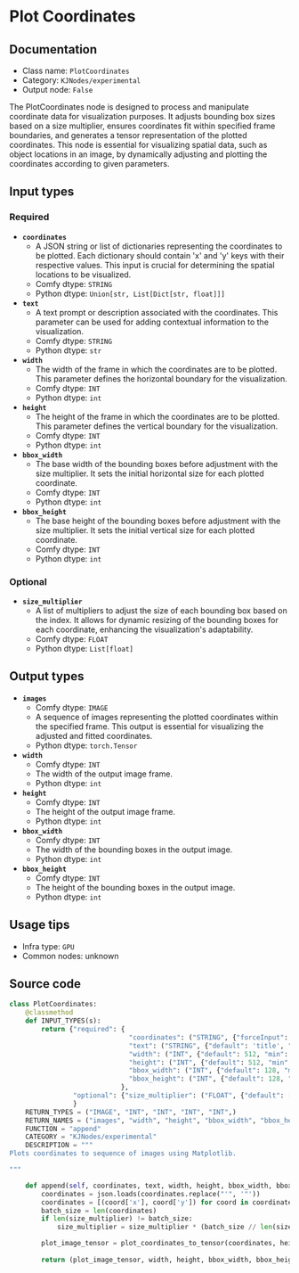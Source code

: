 # Plot Coordinates
## Documentation
- Class name: `PlotCoordinates`
- Category: `KJNodes/experimental`
- Output node: `False`

The PlotCoordinates node is designed to process and manipulate coordinate data for visualization purposes. It adjusts bounding box sizes based on a size multiplier, ensures coordinates fit within specified frame boundaries, and generates a tensor representation of the plotted coordinates. This node is essential for visualizing spatial data, such as object locations in an image, by dynamically adjusting and plotting the coordinates according to given parameters.
## Input types
### Required
- **`coordinates`**
    - A JSON string or list of dictionaries representing the coordinates to be plotted. Each dictionary should contain 'x' and 'y' keys with their respective values. This input is crucial for determining the spatial locations to be visualized.
    - Comfy dtype: `STRING`
    - Python dtype: `Union[str, List[Dict[str, float]]]`
- **`text`**
    - A text prompt or description associated with the coordinates. This parameter can be used for adding contextual information to the visualization.
    - Comfy dtype: `STRING`
    - Python dtype: `str`
- **`width`**
    - The width of the frame in which the coordinates are to be plotted. This parameter defines the horizontal boundary for the visualization.
    - Comfy dtype: `INT`
    - Python dtype: `int`
- **`height`**
    - The height of the frame in which the coordinates are to be plotted. This parameter defines the vertical boundary for the visualization.
    - Comfy dtype: `INT`
    - Python dtype: `int`
- **`bbox_width`**
    - The base width of the bounding boxes before adjustment with the size multiplier. It sets the initial horizontal size for each plotted coordinate.
    - Comfy dtype: `INT`
    - Python dtype: `int`
- **`bbox_height`**
    - The base height of the bounding boxes before adjustment with the size multiplier. It sets the initial vertical size for each plotted coordinate.
    - Comfy dtype: `INT`
    - Python dtype: `int`
### Optional
- **`size_multiplier`**
    - A list of multipliers to adjust the size of each bounding box based on the index. It allows for dynamic resizing of the bounding boxes for each coordinate, enhancing the visualization's adaptability.
    - Comfy dtype: `FLOAT`
    - Python dtype: `List[float]`
## Output types
- **`images`**
    - Comfy dtype: `IMAGE`
    - A sequence of images representing the plotted coordinates within the specified frame. This output is essential for visualizing the adjusted and fitted coordinates.
    - Python dtype: `torch.Tensor`
- **`width`**
    - Comfy dtype: `INT`
    - The width of the output image frame.
    - Python dtype: `int`
- **`height`**
    - Comfy dtype: `INT`
    - The height of the output image frame.
    - Python dtype: `int`
- **`bbox_width`**
    - Comfy dtype: `INT`
    - The width of the bounding boxes in the output image.
    - Python dtype: `int`
- **`bbox_height`**
    - Comfy dtype: `INT`
    - The height of the bounding boxes in the output image.
    - Python dtype: `int`
## Usage tips
- Infra type: `GPU`
- Common nodes: unknown


## Source code
```python
class PlotCoordinates:
    @classmethod
    def INPUT_TYPES(s):
        return {"required": {
                              "coordinates": ("STRING", {"forceInput": True}),
                              "text": ("STRING", {"default": 'title', "multiline": False}),
                              "width": ("INT", {"default": 512, "min": 8, "max": 4096, "step": 8}),
                              "height": ("INT", {"default": 512, "min": 8, "max": 4096, "step": 8}),
                              "bbox_width": ("INT", {"default": 128, "min": 8, "max": 4096, "step": 8}),
                              "bbox_height": ("INT", {"default": 128, "min": 8, "max": 4096, "step": 8}),
                            },
                "optional": {"size_multiplier": ("FLOAT", {"default": [1.0], "forceInput": True})},
                }
    RETURN_TYPES = ("IMAGE", "INT", "INT", "INT", "INT",)
    RETURN_NAMES = ("images", "width", "height", "bbox_width", "bbox_height",)
    FUNCTION = "append"
    CATEGORY = "KJNodes/experimental"
    DESCRIPTION = """
Plots coordinates to sequence of images using Matplotlib.  

"""

    def append(self, coordinates, text, width, height, bbox_width, bbox_height, size_multiplier=[1.0]):
        coordinates = json.loads(coordinates.replace("'", '"'))
        coordinates = [(coord['x'], coord['y']) for coord in coordinates]
        batch_size = len(coordinates)    
        if len(size_multiplier) != batch_size:
            size_multiplier = size_multiplier * (batch_size // len(size_multiplier)) + size_multiplier[:batch_size % len(size_multiplier)]

        plot_image_tensor = plot_coordinates_to_tensor(coordinates, height, width, bbox_height, bbox_width, size_multiplier, text)
        
        return (plot_image_tensor, width, height, bbox_width, bbox_height)

```
